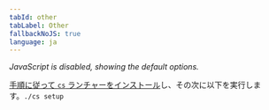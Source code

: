 ```yaml
---
tabId: other
tabLabel: Other
fallbackNoJS: true
language: ja
---
```

<div class="scala-in-action-content">
  <div class="scala-in-action-code">
    <div class="wrap">
      <div class="scala-text scala-text-large">
        <noscript>
          <p><span style="font-style:italic;">JavaScript is disabled, showing the default options.</span></p>
        </noscript>
        <p><a href="https://get-coursier.io/docs/cli-installation" target="_blank">手順に従って <code>cs</code> ランチャーをインストール</a>し、その次に以下を実行します。<code>./cs setup</code></p>
      </div>
    </div>
  </div>
</div>
